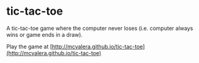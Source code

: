 # tic-tac-toe
A tic-tac-toe game where the computer never loses (i.e. computer always wins or game ends in a draw).

Play the game at [http://mcvalera.github.io/tic-tac-toe](http://mcvalera.github.io/tic-tac-toe)
